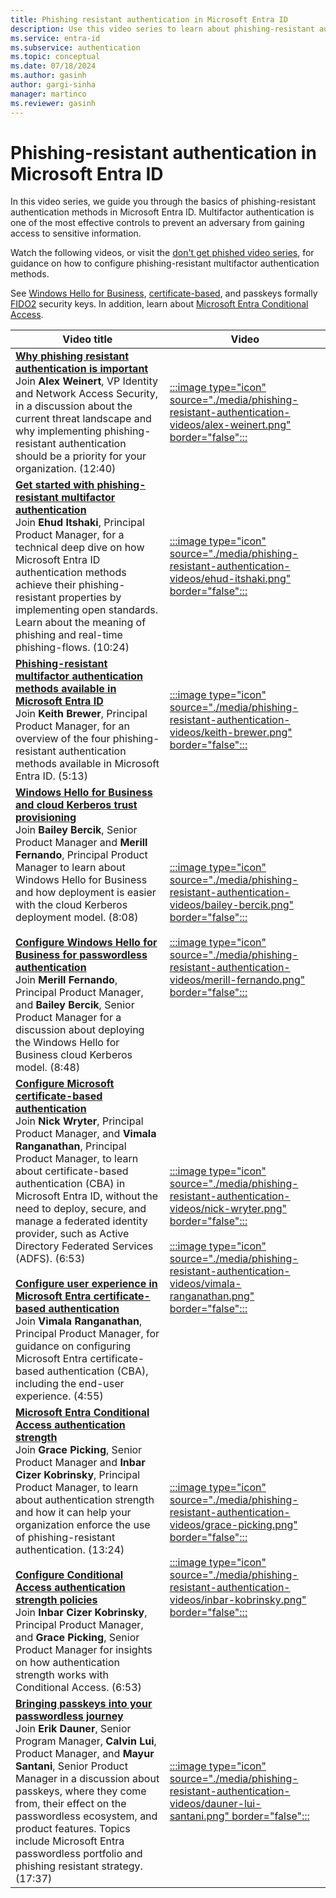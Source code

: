 ```yaml
---
title: Phishing resistant authentication in Microsoft Entra ID
description: Use this video series to learn about phishing-resistant authentication methods with Microsoft Entra ID. 
ms.service: entra-id
ms.subservice: authentication
ms.topic: conceptual
ms.date: 07/18/2024
ms.author: gasinh
author: gargi-sinha
manager: martinco
ms.reviewer: gasinh
---
```


# Phishing-resistant authentication in Microsoft Entra ID 

In this video series, we guide you through the basics of phishing-resistant authentication methods in Microsoft Entra ID. Multifactor authentication is one of the most effective controls to prevent an adversary from gaining access to sensitive information.  

Watch the following videos, or visit the [don't get phished video series](https://www.youtube.com/playlist?list=PL3ZTgFEc7LysTnItcN7SJnJ6wpPJif2-k), for guidance on how to configure phishing-resistant multifactor authentication methods.  

See [Windows Hello for Business](/windows/security/identity-protection/hello-for-business/), [certificate-based](../authentication/concept-certificate-based-authentication.md), and passkeys formally [FIDO2](../authentication/how-to-enable-passkey-fido2.md) security keys. In addition, learn about [Microsoft Entra Conditional Access](../conditional-access/overview.md). 

|Video title|Video|
|---|---|
|**[Why phishing resistant authentication is important]()**<br/>Join **Alex Weinert**, VP Identity and Network Access Security, in a discussion about the current threat landscape and why implementing phishing-resistant authentication should be a priority for your organization. (12:40) |[:::image type="icon" source="./media/phishing-resistant-authentication-videos/alex-weinert.png" border="false":::](https://www.youtube.com/watch?v=YcqfXvU6xhw)|
|**[Get started with phishing-resistant multifactor authentication](https://www.youtube.com/watch?v=fSIM_Zrlv70)**<br/>Join **Ehud Itshaki**, Principal Product Manager, for a technical deep dive on how Microsoft Entra ID authentication methods achieve their phishing-resistant properties by implementing open standards. Learn about the meaning of phishing and real-time phishing-flows. (10:24)|[:::image type="icon" source="./media/phishing-resistant-authentication-videos/ehud-itshaki.png" border="false":::](https://www.youtube.com/watch?v=fSIM_Zrlv70)|
|**[Phishing-resistant multifactor authentication methods available in Microsoft Entra ID]()**<br/>Join **Keith Brewer**, Principal Product Manager, for an overview of the four phishing-resistant authentication methods available in Microsoft Entra ID. (5:13)|[:::image type="icon" source="./media/phishing-resistant-authentication-videos/keith-brewer.png" border="false":::](https://www.youtube.com/watch?v=73UwC5qRjtE)|
|**[Windows Hello for Business and cloud Kerberos trust provisioning](https://www.youtube.com/watch?v=Cqn3INyjg5s)** <br/>Join **Bailey Bercik**, Senior Product Manager and **Merill Fernando**, Principal Product Manager to learn about Windows Hello for Business and how deployment is easier with the cloud Kerberos deployment model. (8:08)<br/><br/>**[Configure Windows Hello for Business for passwordless authentication](https://www.youtube.com/watch?v=5LJIv4-034E)**<br/>Join **Merill Fernando**, Principal Product Manager, and **Bailey Bercik**, Senior Product Manager for a discussion about deploying the Windows Hello for Business cloud Kerberos model. (8:48) |[:::image type="icon" source="./media/phishing-resistant-authentication-videos/bailey-bercik.png" border="false":::](https://www.youtube.com/watch?v=Cqn3INyjg5s)<br/><br/>[:::image type="icon" source="./media/phishing-resistant-authentication-videos/merill-fernando.png" border="false":::](https://www.youtube.com/watch?v=5LJIv4-034E)|
|**[Configure Microsoft certificate-based authentication](https://www.youtube.com/watch?v=R9_z7J4Q0M8)** <br/>Join **Nick Wryter**, Principal Product Manager, and **Vimala Ranganathan**, Principal Product Manager, to learn about certificate-based authentication (CBA) in Microsoft Entra ID, without the need to deploy, secure, and manage a federated identity provider, such as Active Directory Federated Services (ADFS). (6:53)<br/><br/>**[Configure user experience in Microsoft Entra certificate-based authentication](https://www.youtube.com/watch?v=g3rR2Cqb75s)**<br/>Join **Vimala Ranganathan**, Principal Product Manager, for guidance on configuring Microsoft Entra certificate-based authentication (CBA), including the end-user experience. (4:55)|[:::image type="icon" source="./media/phishing-resistant-authentication-videos/nick-wryter.png" border="false":::](https://www.youtube.com/watch?v=R9_z7J4Q0M8)<br/><br/>[:::image type="icon" source="./media/phishing-resistant-authentication-videos/vimala-ranganathan.png" border="false":::](https://www.youtube.com/watch?v=g3rR2Cqb75s)|
|**[Microsoft Entra Conditional Access authentication strength](https://www.youtube.com/watch?v=S5cELyuZve8)** <br/>Join **Grace Picking**, Senior Product Manager and **Inbar Cizer Kobrinsky**, Principal Product Manager, to learn about authentication strength and how it can help your organization enforce the use of phishing-resistant authentication. (13:24)<br/><br/>**[Configure Conditional Access authentication strength policies](https://www.youtube.com/watch?v=-w4YHCQIWz4)**<br/>Join **Inbar Cizer Kobrinsky**, Principal Product Manager, and **Grace Picking**, Senior Product Manager for insights on how authentication strength works with Conditional Access. (6:53)|[:::image type="icon" source="./media/phishing-resistant-authentication-videos/grace-picking.png" border="false":::](https://www.youtube.com/watch?v=S5cELyuZve8)<br/><br/>[:::image type="icon" source="./media/phishing-resistant-authentication-videos/inbar-kobrinsky.png" border="false":::](https://www.youtube.com/watch?v=-w4YHCQIWz4)|
|**[Bringing passkeys into your passwordless journey](https://www.youtube.com/watch?v=etYPAam9Nvs)**<br/>Join **Erik Dauner**, Senior Program Manager, **Calvin Lui**, Product Manager, and **Mayur Santani**, Senior Product Manager in a discussion about passkeys, where they come from, their effect on the passwordless ecosystem, and product features. Topics include Microsoft Entra passwordless portfolio and phishing resistant strategy. (17:37)|[:::image type="icon" source="./media/phishing-resistant-authentication-videos/dauner-lui-santani.png" border="false":::](https://www.youtube.com/watch?v=etYPAam9Nvs)|

